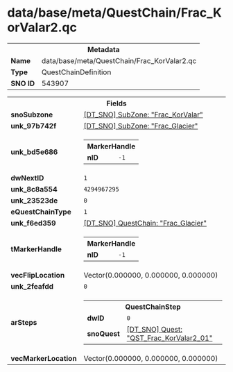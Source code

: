 <h1>data/base/meta/QuestChain/Frac_KorValar2.qc</h1><table><tr><th colspan="100%">Metadata</th></tr><tr><td><b>Name</b></td><td>data/base/meta/QuestChain/Frac_KorValar2.qc</td></tr><tr><td><b>Type</b></td><td>QuestChainDefinition</td></tr><tr><td><b>SNO ID</b></td><td>543907</td></tr></table>

<table><tr><th colspan="100%">Fields</th></tr><tr><td><b>snoSubzone</b></td><td><a href="..\Subzone\Frac_KorValar.sbz">[DT_SNO] SubZone: "Frac_KorValar"</a></td></tr><tr><td><b>unk_97b742f</b></td><td><a href="..\Subzone\Frac_Glacier.sbz">[DT_SNO] SubZone: "Frac_Glacier"</a>
</td></tr><tr><td><b>unk_bd5e686</b></td><td><table><tr><th colspan="100%">MarkerHandle</th></tr><tr><td><b>nID</b></td><td><code>-1</code></td></tr></table>

</td></tr><tr><td><b>dwNextID</b></td><td><code>1</code></td></tr><tr><td><b>unk_8c8a554</b></td><td><code>4294967295</code></td></tr><tr><td><b>unk_23523de</b></td><td><code>0</code></td></tr><tr><td><b>eQuestChainType</b></td><td><code>1</code></td></tr><tr><td><b>unk_f6ed359</b></td><td><a href="Frac_Glacier.qc">[DT_SNO] QuestChain: "Frac_Glacier"</a>
</td></tr><tr><td><b>tMarkerHandle</b></td><td><table><tr><th colspan="100%">MarkerHandle</th></tr><tr><td><b>nID</b></td><td><code>-1</code></td></tr></table>

</td></tr><tr><td><b>vecFlipLocation</b></td><td>Vector(0.000000, 0.000000, 0.000000)</td></tr><tr><td><b>unk_2feafdd</b></td><td><code>0</code></td></tr><tr><td><b>arSteps</b></td><td><table><tr><th colspan="100%">QuestChainStep</th></tr><tr><td><b>dwID</b></td><td><code>0</code></td></tr><tr><td><b>snoQuest</b></td><td><a href="..\Quest\QST_Frac_KorValar2_01.qst">[DT_SNO] Quest: "QST_Frac_KorValar2_01"</a></td></tr></table>


</td></tr><tr><td><b>vecMarkerLocation</b></td><td>Vector(0.000000, 0.000000, 0.000000)</td></tr></table>

